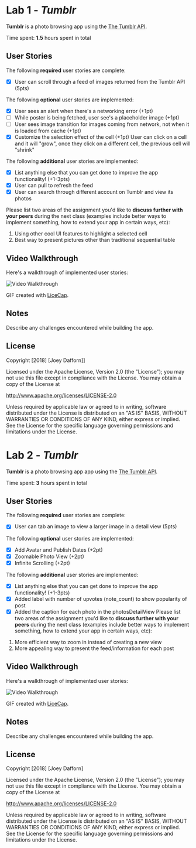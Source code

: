 # Lab 1 - *Tumblr*

**Tumblr** is a photo browsing app using the [The Tumblr API](https://www.tumblr.com/docs/en/api/v2#posts).

Time spent: **1.5** hours spent in total

## User Stories

The following **required** user stories are complete:

- [X] User can scroll through a feed of images returned from the Tumblr API (5pts)

The following **optional** user stories are implemented:

- [X] User sees an alert when there's a networking error (+1pt)
- [ ] While poster is being fetched, user see's a placeholder image (+1pt)
- [ ] User sees image transition for images coming from network, not when it is loaded from cache (+1pt)
- [X] Customize the selection effect of the cell (+1pt) User can click on a cell and it will "grow", once they click on a different cell, the previous cell will "shrink"

The following **additional** user stories are implemented:

- [X] List anything else that you can get done to improve the app functionality! (+1-3pts)
- [X] User can pull to refresh the feed
- [X] User can search through different account on Tumblr and view its photos

Please list two areas of the assignment you'd like to **discuss further with your peers** during the next class (examples include better ways to implement something, how to extend your app in certain ways, etc):

1. Using other cool UI features to highlight a selected cell
2. Best way to present pictures other than traditional sequential table

## Video Walkthrough

Here's a walkthrough of implemented user stories:

<img src='tumblr.gif' title='Video Walkthrough' width='' alt='Video Walkthrough' />

GIF created with [LiceCap](http://www.cockos.com/licecap/).

## Notes

Describe any challenges encountered while building the app.

## License

Copyright [2018] [Joey Dafforn]]

Licensed under the Apache License, Version 2.0 (the "License");
you may not use this file except in compliance with the License.
You may obtain a copy of the License at

http://www.apache.org/licenses/LICENSE-2.0

Unless required by applicable law or agreed to in writing, software
distributed under the License is distributed on an "AS IS" BASIS,
WITHOUT WARRANTIES OR CONDITIONS OF ANY KIND, either express or implied.
See the License for the specific language governing permissions and
limitations under the License.

# Lab 2 - *Tumblr*

**Tumblr** is a photo browsing app app using the [The Tumblr API](https://www.tumblr.com/docs/en/api/v2#posts).

Time spent: **3** hours spent in total

## User Stories

The following **required** user stories are complete:

- [X] User can tab an image to view a larger image in a detail view (5pts)

The following **optional** user stories are implemented:

- [X] Add Avatar and Publish Dates (+2pt)
- [X] Zoomable Photo View (+2pt)
- [X] Infinite Scrolling (+2pt)

The following **additional** user stories are implemented:

- [X] List anything else that you can get done to improve the app functionality! (+1-3pts)
- [X] Added label with number of upvotes (note_count) to show popularity of post
- [X] Added the caption for each photo in the photosDetailView
Please list two areas of the assignment you'd like to **discuss further with your peers** during the next class (examples include better ways to implement something, how to extend your app in certain ways, etc):

1. More efficient way to zoom in instead of creating a new view
2. More appealing way to present the feed/information for each post

## Video Walkthrough

Here's a walkthrough of implemented user stories:

<img src='tumblrPT2.gif' title='Video Walkthrough' width='' alt='Video Walkthrough' />

GIF created with [LiceCap](http://www.cockos.com/licecap/).

## Notes

Describe any challenges encountered while building the app.

## License

Copyright [2018] [Joey Dafforn]

Licensed under the Apache License, Version 2.0 (the "License");
you may not use this file except in compliance with the License.
You may obtain a copy of the License at

http://www.apache.org/licenses/LICENSE-2.0

Unless required by applicable law or agreed to in writing, software
distributed under the License is distributed on an "AS IS" BASIS,
WITHOUT WARRANTIES OR CONDITIONS OF ANY KIND, either express or implied.
See the License for the specific language governing permissions and
limitations under the License.
